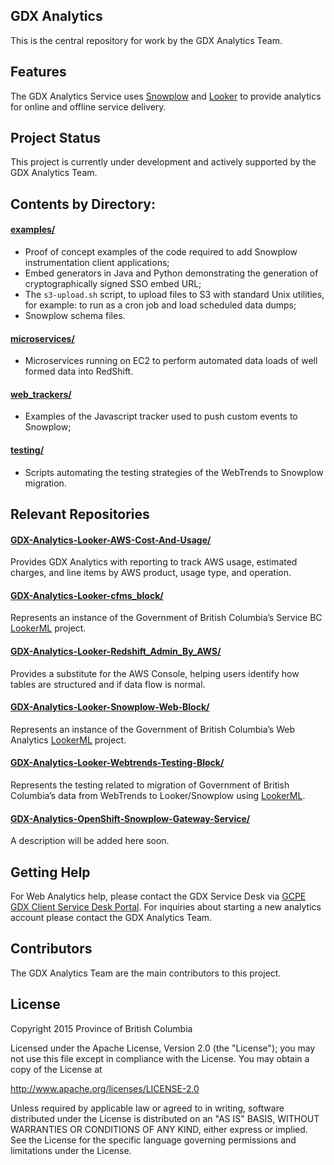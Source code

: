 ## GDX Analytics

This is the central repository for work by the GDX Analytics Team. 

## Features

The GDX Analytics Service uses [Snowplow](http://snowplowanalytics.com/) and [Looker](http://looker.com/) to provide analytics for online and offline service delivery. 

## Project Status

This project is currently under development and actively supported by the GDX Analytics Team.

## Contents by Directory:

#### [examples/](./examples/)

- Proof of concept examples of the code required to add Snowplow instrumentation client applications;
- Embed generators in Java and Python demonstrating the generation of cryptographically signed SSO embed URL;
- The `s3-upload.sh` script, to upload files to S3 with standard Unix utilities, for example: to run as a cron job and load scheduled data dumps;
- Snowplow schema files.

#### [microservices/](./microservices/)

- Microservices running on EC2 to perform automated data loads of well formed data into RedShift.

#### [web_trackers/](./web_trackers)

- Examples of the Javascript tracker used to push custom events to Snowplow;

#### [testing/](./testing/)

- Scripts automating the testing strategies of the WebTrends to Snowplow migration.

## Relevant Repositories

#### [GDX-Analytics-Looker-AWS-Cost-And-Usage/](https://github.com/bcgov/GDX-Analytics-Looker-AWS-Cost-And-Usage) 
Provides GDX Analytics with reporting to track AWS usage, estimated charges, and line items by AWS product, usage type, and operation.
#### [GDX-Analytics-Looker-cfms_block/](https://github.com/bcgov/GDX-Analytics-Looker-cfms_block)
Represents an instance of the Government of British Columbia’s Service BC [LookerML](https://docs.looker.com/data-modeling/learning-lookml/what-is-lookml) project.
#### [GDX-Analytics-Looker-Redshift_Admin_By_AWS/](https://github.com/bcgov/GDX-Analytics-Looker-Redshift_Admin_By_AWS)
Provides a substitute for the AWS Console, helping users identify how tables are structured and if data flow is normal.
#### [GDX-Analytics-Looker-Snowplow-Web-Block/](https://github.com/bcgov/GDX-Analytics-Looker-Snowplow-Web-Block)
Represents an instance of the Government of British Columbia’s Web Analytics [LookerML](https://docs.looker.com/data-modeling/learning-lookml/what-is-lookml) project.
#### [GDX-Analytics-Looker-Webtrends-Testing-Block/](https://github.com/bcgov/GDX-Analytics-Looker-Webtrends-Testing-Block)
Represents the testing related to migration of Government of British Columbia’s data from WebTrends to Looker/Snowplow using [LookerML](https://docs.looker.com/data-modeling/learning-lookml/what-is-lookml).
#### [GDX-Analytics-OpenShift-Snowplow-Gateway-Service/](https://github.com/bcgov/GDX-Analytics-OpenShift-Snowplow-Gateway-Service)
A description will be added here soon.

## Getting Help

For Web Analytics help, please contact the GDX Service Desk via [GCPE GDX Client Service Desk Portal](https://apps.gcpe.gov.bc.ca/jira/servicedesk/customer/portal/9). For inquiries about starting a new analytics account please contact the GDX Analytics Team.

## Contributors

The GDX Analytics Team are the main contributors to this project.

## License


Copyright 2015 Province of British Columbia

Licensed under the Apache License, Version 2.0 (the "License");
you may not use this file except in compliance with the License.
You may obtain a copy of the License at

   http://www.apache.org/licenses/LICENSE-2.0

Unless required by applicable law or agreed to in writing, software
distributed under the License is distributed on an "AS IS" BASIS,
WITHOUT WARRANTIES OR CONDITIONS OF ANY KIND, either express or implied.
See the License for the specific language governing permissions and limitations under the License.
